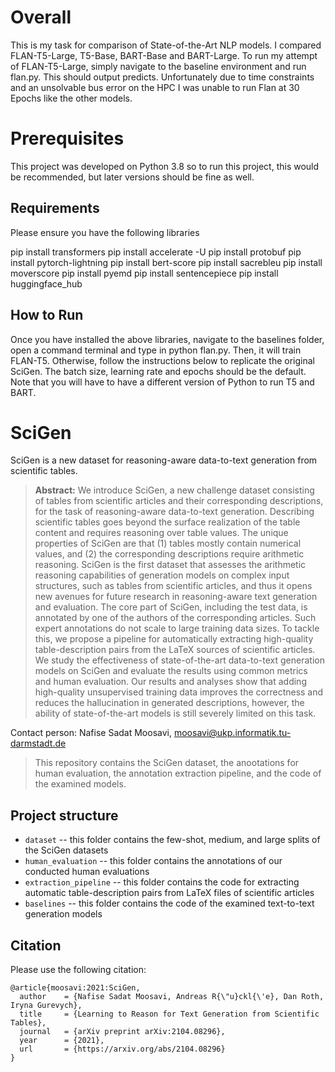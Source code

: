 # Overall
This is my task for comparison of State-of-the-Art NLP models. I compared FLAN-T5-Large, T5-Base, BART-Base and BART-Large. To run my attempt of FLAN-T5-Large, simply navigate to the baseline environment and run flan.py. This should output predicts. Unfortunately due to time constraints and an unsolvable bus error on the HPC I was unable to run Flan at 30 Epochs like the other models.

# Prerequisites
This project was developed on Python 3.8 so to run this project, this would be recommended, but later versions should be fine as well.

## Requirements
Please ensure you have the following libraries

pip install transformers
pip install accelerate -U
pip install protobuf
pip install pytorch-lightning
pip install bert-score
pip install sacrebleu
pip install moverscore
pip install pyemd
pip install sentencepiece
pip install huggingface_hub

## How to Run
Once you have installed the above libraries, navigate to the baselines folder, open a command terminal and type in python flan.py. Then, it will train FLAN-T5. Otherwise, follow the instructions below to replicate the original SciGen. The batch size, learning rate and epochs should be the default. Note that you will have to have a different version of Python to run T5 and BART. 


# SciGen

SciGen is a new dataset for reasoning-aware data-to-text generation from scientific tables.


> **Abstract:** We introduce SciGen, a new challenge dataset consisting of tables from scientific articles and their corresponding descriptions, for the task of reasoning-aware data-to-text generation.
Describing scientific tables goes beyond the surface realization of the table content and requires reasoning over table values.
The unique properties of SciGen are that (1) tables mostly contain numerical values, and (2) the corresponding descriptions require arithmetic reasoning.
SciGen is the first dataset that assesses the arithmetic reasoning capabilities of generation models on complex input structures, such as tables from scientific articles, and thus it opens new avenues for future research in reasoning-aware text generation and evaluation.
The core part of SciGen, including the test data, is annotated by one of the authors of the corresponding articles. Such expert annotations do not scale to large training data sizes.
To tackle this, we propose a pipeline for automatically extracting high-quality table-description pairs from the LaTeX sources of scientific articles.
We study the effectiveness of state-of-the-art data-to-text generation models on SciGen and evaluate the results using common metrics and human evaluation. 
Our results and analyses show that adding high-quality unsupervised training data improves the correctness and reduces the hallucination in generated descriptions, however, the ability of state-of-the-art models is still severely limited on this task.

Contact person: Nafise Sadat Moosavi, moosavi@ukp.informatik.tu-darmstadt.de


> This repository contains the SciGen dataset, the anootations for human evaluation, the annotation extraction pipeline, and the code of the examined models. 

## Project structure

* `dataset` -- this folder contains the few-shot, medium, and large splits of the SciGen datasets
* `human_evaluation` -- this folder contains the annotations of our conducted human evaluations
* `extraction_pipeline` -- this folder contains the code for extracting automatic table-description pairs from LaTeX files of scientific articles
* `baselines` -- this folder contains the code of the examined text-to-text generation models


## Citation
Please use the following citation:

```
@article{moosavi:2021:SciGen,
  author    = {Nafise Sadat Moosavi, Andreas R{\"u}ckl{\'e}, Dan Roth, Iryna Gurevych},
  title     = {Learning to Reason for Text Generation from Scientific Tables},
  journal   = {arXiv preprint arXiv:2104.08296},
  year      = {2021},
  url       = {https://arxiv.org/abs/2104.08296}
}
```
